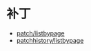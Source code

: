 # 补丁

   * [patch/listbypage](patchlistbypage.md)
   * [patchhistory/listbypage](patchhistorylistbypage.md)
